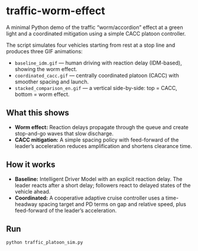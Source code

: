 # traffic-worm-effect

A minimal Python demo of the traffic “worm/accordion” effect at a green light and a coordinated mitigation using a simple CACC platoon controller.

The script simulates four vehicles starting from rest at a stop line and produces three GIF animations:
- `baseline_idm.gif` — human driving with reaction delay (IDM-based), showing the worm effect.
- `coordinated_cacc.gif` — centrally coordinated platoon (CACC) with smoother spacing and launch.
- `stacked_comparison_en.gif` — a vertical side-by-side: top = CACC, bottom = worm effect.

## What this shows
- **Worm effect:** Reaction delays propagate through the queue and create stop-and-go waves that slow discharge.
- **CACC mitigation:** A simple spacing policy with feed-forward of the leader’s acceleration reduces amplification and shortens clearance time.

## How it works
- **Baseline:** Intelligent Driver Model with an explicit reaction delay. The leader reacts after a short delay; followers react to delayed states of the vehicle ahead.
- **Coordinated:** A cooperative adaptive cruise controller uses a time-headway spacing target and PD terms on gap and relative speed, plus feed-forward of the leader’s acceleration.

## Run
```bash
python traffic_platoon_sim.py
